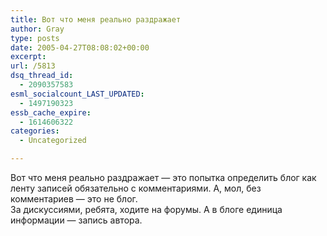 ```yaml
---
title: Вот что меня реально раздражает
author: Gray
type: posts
date: 2005-04-27T08:08:02+00:00
excerpt:
url: /5813
dsq_thread_id:
  - 2090357583
esml_socialcount_LAST_UPDATED:
  - 1497190323
essb_cache_expire:
  - 1614606322
categories:
  - Uncategorized

---
```








Вот что меня реально раздражает &#8212; это попытка определить блог как ленту записей обязательно с комментариями. А, мол, без комментариев &#8212; это не блог.  
За дискуссиями, ребята, ходите на форумы. А в блоге единица информации &#8212; запись автора.